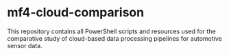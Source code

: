 # mf4-cloud-comparison
This repository contains all PowerShell scripts and resources used for the comparative study of cloud-based data processing pipelines for automotive sensor data. 
